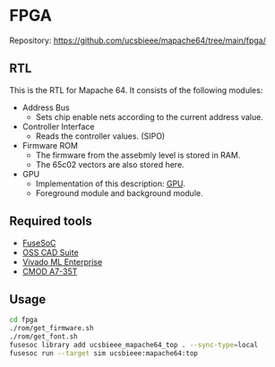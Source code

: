 
<!-- fpga/README.md -->

# FPGA

Repository: <https://github.com/ucsbieee/mapache64/tree/main/fpga/>

## RTL

This is the RTL for Mapache 64. It consists of the following modules:

* Address Bus
  * Sets chip enable nets according to the current address value.
* Controller Interface
  * Reads the controller values. (SIPO)
* Firmware ROM
  * The firmware from the assebmly level is stored in RAM.
  * The 65c02 vectors are also stored here.
* GPU
  * Implementation of this description: [GPU](https://mapache64.ucsbieee.org/guides/gpu/).
  * Foreground module and background module.

## Required tools

* [FuseSoC](https://github.com/olofk/fusesoc)
* [OSS CAD Suite](https://github.com/YosysHQ/oss-cad-suite-build)
* [Vivado ML Enterprise](https://www.xilinx.com/products/design-tools/vivado.html)
* [CMOD A7-35T](https://store.digilentinc.com/cmod-a7-breadboardable-artix-7-fpga-module/)

## Usage

```bash
cd fpga
./rom/get_firmware.sh
./rom/get_font.sh
fusesoc library add ucsbieee_mapache64_top . --sync-type=local
fusesoc run --target sim ucsbieee:mapache64:top
```
